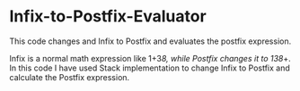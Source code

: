 # Infix-to-Postfix-Evaluator
This code changes and Infix to Postfix and evaluates the postfix expression.

Infix is a normal math expression like 1+3*8, while Postfix changes it to 138*+.
In this code I have used Stack implementation to change Infix to Postfix and calculate the Postfix expression.
